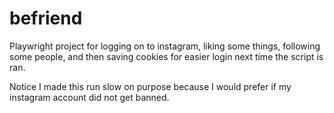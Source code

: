 # befriend

Playwright project for logging on to instagram, liking some things,
following some people, and then saving cookies for easier login next
time the script is ran.

Notice I made this run slow on purpose because I would prefer if my
instagram account did not get banned.
